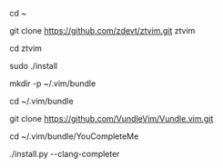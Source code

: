 
cd ~

git clone https://github.com/zdevt/ztvim.git ztvim

cd ztvim

sudo ./install

mkdir -p ~/.vim/bundle

cd ~/.vim/bundle

git clone https://github.com/VundleVim/Vundle.vim.git

cd ~/.vim/bundle/YouCompleteMe

./install.py --clang-completer



